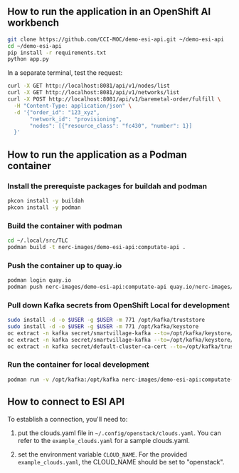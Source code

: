 
## How to run the application in an OpenShift AI workbench

```bash
git clone https://github.com/CCI-MOC/demo-esi-api.git ~/demo-esi-api
cd ~/demo-esi-api
pip install -r requirements.txt
python app.py
```

In a separate terminal, test the request:

```bash
curl -X GET http://localhost:8081/api/v1/nodes/list
curl -X GET http://localhost:8081/api/v1/networks/list
curl -X POST http://localhost:8081/api/v1/baremetal-order/fulfill \
  -H "Content-Type: application/json" \
  -d '{"order_id": "123_xyz",
       "network_id": "provisioning",
       "nodes": [{"resource_class": "fc430", "number": 1}]
  }'
```
## How to run the application as a Podman container

### Install the prerequiste packages for buildah and podman

```bash
pkcon install -y buildah
pkcon install -y podman
```

### Build the container with podman

```bash
cd ~/.local/src/TLC
podman build -t nerc-images/demo-esi-api:computate-api .
```

### Push the container up to quay.io
```bash
podman login quay.io
podman push nerc-images/demo-esi-api:computate-api quay.io/nerc-images/demo-esi-api:computate-api
```

### Pull down Kafka secrets from OpenShift Local for development

```bash
sudo install -d -o $USER -g $USER -m 771 /opt/kafka/truststore
sudo install -d -o $USER -g $USER -m 771 /opt/kafka/keystore
oc extract -n kafka secret/smartvillage-kafka --to=/opt/kafka/keystore/ --keys=user.crt --confirm
oc extract -n kafka secret/smartvillage-kafka --to=/opt/kafka/keystore/ --keys=user.key --confirm
oc extract -n kafka secret/default-cluster-ca-cert --to=/opt/kafka/truststore/ --keys=ca.crt --confirm
```

### Run the container for local development

```bash
podman run -v /opt/kafka:/opt/kafka nerc-images/demo-esi-api:computate-api
```

## How to connect to ESI API
To establish a connection, you'll need to:
1. put the clouds.yaml file in `~/.config/openstack/clouds.yaml`. You can refer to the
`example_clouds.yaml` for a sample clouds.yaml.

2. set the environment variable `CLOUD_NAME`.
For the provided `example_clouds.yaml`, the CLOUD_NAME should be set to "openstack".
